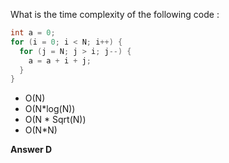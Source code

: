 What is the time complexity of the following code :
```java
int a = 0;
for (i = 0; i < N; i++) {
  for (j = N; j > i; j--) {
    a = a + i + j;
  }
}
```

- O(N)
- O(N*log(N))
- O(N * Sqrt(N))
- O(N*N)

**Answer D**
